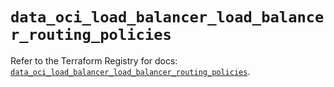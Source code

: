 # `data_oci_load_balancer_load_balancer_routing_policies`

Refer to the Terraform Registry for docs: [`data_oci_load_balancer_load_balancer_routing_policies`](https://registry.terraform.io/providers/oracle/oci/7.19.0/docs/data-sources/load_balancer_load_balancer_routing_policies).
